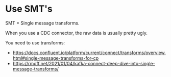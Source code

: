 # Use SMT's

SMT = Single message transforms.

When you use a CDC connector, the raw data is usually pretty ugly.

You need to use transforms:

- https://docs.confluent.io/platform/current/connect/transforms/overview.html#single-message-transforms-for-cp
- https://rmoff.net/2021/01/04/kafka-connect-deep-dive-into-single-message-transforms/
